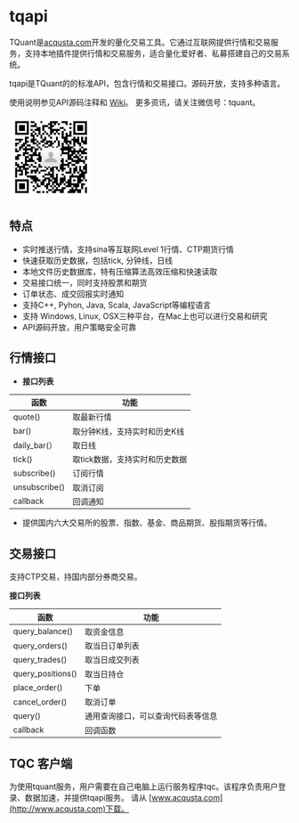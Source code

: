 ﻿# tqapi

TQuant是[acqusta.com](http://www.acqusta.com)开发的量化交易工具。它通过互联网提供行情和交易服务，支持本地插件提供行情和交易服务，适合量化爱好者、私募搭建自己的交易系统。

tqapi是TQuant的的标准API，包含行情和交易接口。源码开放，支持多种语言。

使用说明参见API源码注释和 [Wiki](https://github.com/acqusta/tqapi/wiki)。
更多资讯，请关注微信号：tquant。

<img src="weichat_tquant.jpg" width="150" height="150">

## 特点

* 实时推送行情，支持sina等互联网Level 1行情、CTP期货行情
* 快速获取历史数据，包括tick, 分钟线，日线
* 本地文件历史数据库，特有压缩算法高效压缩和快速读取
* 交易接口统一，同时支持股票和期货
* 订单状态、成交回报实时通知
* 支持C++, Pyhon, Java, Scala, JavaScript等编程语言
* 支持 Windows, Linux, OSX三种平台，在Mac上也可以进行交易和研究
* API源码开放，用户策略安全可靠

## 行情接口

* **接口列表**

| 函数            | 功能                |
| ------------- | ----------------- |
| quote()       | 取最新行情             |
| bar()         | 取分钟K线，支持实时和历史K线 |
| daily_bar(）  | 取日线 |
| tick()        | 取tick数据，支持实时和历史数据 |
| subscribe()   | 订阅行情              |
| unsubscribe() | 取消订阅              |
| callback      | 回调通知 |

* 提供国内六大交易所的股票、指数、基金、商品期货、股指期货等行情。

## 交易接口

支持CTP交易，持国内部分券商交易。

**接口列表**

| 函数                | 功能                |
| ----------------- | ----------------- |
| query_balance()   | 取资金信息             |
| query_orders()    | 取当日订单列表           |
| query_trades()    | 取当日成交列表           |
| query_positions() | 取当日持仓             |
| place_order()     | 下单                |
| cancel_order()    | 取消订单              |
| query()           | 通用查询接口，可以查询代码表等信息 |
| callback          | 回调函数 |

## TQC 客户端
为使用tquant服务，用户需要在自己电脑上运行服务程序tqc。该程序负责用户登录、数据加速，并提供tqapi服务。
请从 [www.acqusta.com](http://www.acqusta.com)下载。





